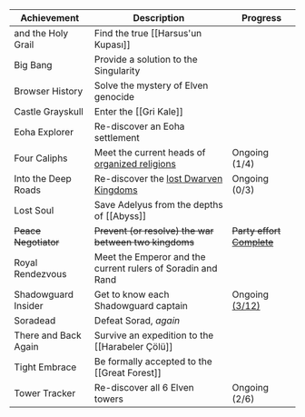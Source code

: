   
| Achievement          | Description                                                 | Progress                          |  
| -------------------- | ----------------------------------------------------------- | --------------------------------- |  
| and the Holy Grail   | Find the true [[Harsus'un Kupası]]                          |                                   |  
| Big Bang             | Provide a solution to the Singularity                       |                                   |  
| Browser History      | Solve the mystery of Elven genocide                         |                                   |  
| Castle Grayskull     | Enter the [[Gri Kale]]                                      |                                   |  
| Eoha Explorer        | Re-discover an Eoha settlement                              |                                   |  
| Four Caliphs         | Meet the current heads of [organized religions][def2]       | Ongoing (1/4)                     |  
| Into the Deep Roads  | Re-discover the [lost Dwarven Kingdoms][def1]               | Ongoing (0/3)                     |  
| Lost Soul            | Save Adelyus from the depths of [[Abyss]]                   |                                   |  
| ~~Peace Negotiator~~ | ~~Prevent (or resolve) the war between two kingdoms~~       | ~~Party effort [Complete][ach2]~~ |  
| Royal Rendezvous     | Meet the Emperor and the current rulers of Soradin and Rand |                                   |  
| Shadowguard Insider  | Get to know each Shadowguard captain                        | Ongoing [(3/12)][ach1]            |  
| Soradead             | Defeat Sorad, *again*                                       |                                   |  
| There and Back Again | Survive an expedition to the [[Harabeler Çölü]]             |                                   |  
| Tight Embrace        | Be formally accepted to the [[Great Forest]]                |                                   |  
| Tower Tracker        | Re-discover all 6 Elven towers                              | Ongoing (2/6)                     |  
  
[def1]: <javascript:void(0)> (Belanord, Forgunntal, ?)  
[def2]: <javascript:void(0)> (Solstis, Ioun+, ?)  
[ach1]: <javascript:void(0)> (Arela+, Aric+, Corbin+, ?)  
[ach2]: <javascript:void(0)> (bkz: [[1100 - Savaşa Hayır]])